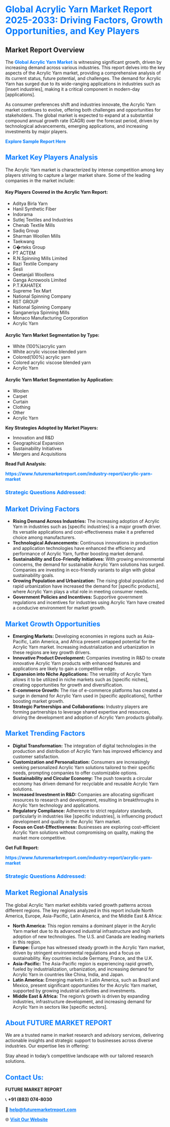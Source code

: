 <h1 style="color: #007BFF;">Global Acrylic Yarn Market Report 2025-2033: Driving Factors, Growth Opportunities, and Key Players</h1>

<section id="overview">
<h2>Market Report Overview</h2>
<p>The <a href="https://www.futuremarketreport.com/industry-report/acrylic-yarn-market" style="color: #007BFF; text-decoration: none;"><strong>Global Acrylic Yarn Market</strong></a> is witnessing significant growth, driven by increasing demand across various industries. This report delves into the key aspects of the Acrylic Yarn market, providing a comprehensive analysis of its current status, future potential, and challenges. The demand for Acrylic Yarn has surged due to its wide-ranging applications in industries such as [insert industries], making it a critical component in modern-day [applications].</p>
<p>As consumer preferences shift and industries innovate, the Acrylic Yarn market continues to evolve, offering both challenges and opportunities for stakeholders. The global market is expected to expand at a substantial compound annual growth rate (CAGR) over the forecast period, driven by technological advancements, emerging applications, and increasing investments by major players.</p>
</section>

<section id="overview">
<p><a href="https://www.futuremarketreport.com/request-sample/reportId=26663" style="color: #007BFF; text-decoration: none;"><strong>Explore Sample Report Here</strong></a></p>
</section>

<section id="key-players">
<h2 style="color: #007BFF;">Market Key Players Analysis</h2>
<p>The Acrylic Yarn market is characterized by intense competition among key players striving to capture a larger market share. Some of the leading companies in the market include:</p>
<h4>Key Players Covered in the Acrylic Yarn Report:</h4>
<ul><li>Aditya Birla Yarn</li><li>Hanil Synthetic Fiber</li><li>Indorama</li><li>Sutlej Textiles and Industries</li><li>Chenab Textile Mills</li><li>Sadiq Group</li><li>Sharman Woollen Mills</li><li>Taekwang</li><li>G�rteks Group</li><li>PT ACTEM</li><li>R.N.Spinning Mills Limited</li><li>Razi Textile Company</li><li>Sesli</li><li>Geetanjali Woollens</li><li>Ganga Acrowools Limited</li><li>P.T.KAHATEX</li><li>Supreme Tex Mart</li><li>National Spinning Company</li><li>RST GROUP</li><li>National Spinning Company</li><li>Sanganeriya Spinning Mills</li><li>Monaco Manufacturing Corporation</li><li>Acrylic Yarn</li></ul>
<h4>Acrylic Yarn Market Segmentation by Type:</h4>
<ul><li>White (100%)acrylic yarn</li><li>White acrylic viscose blended yarn</li><li>Colored(100%) acrylic yarn</li><li>Colored acrylic viscose blended yarn</li><li>Acrylic Yarn</li></ul>

<h4>Acrylic Yarn Market Segmentation by Application:</h4>
<ul><li>Woolen</li><li>Carpet</li><li>Curtain</li><li>Clothing</li><li>Other</li><li>Acrylic Yarn</li></ul>
<p><strong>Key Strategies Adopted by Market Players:</strong></p>
<ul>
<li>Innovation and R&D</li>
<li>Geographical Expansion</li>
<li>Sustainability Initiatives</li>
<li>Mergers and Acquisitions</li>
</ul>
</section>

<section>
<p><strong>Read Full Analysis: </strong></p><a href="https://www.futuremarketreport.com/industry-report/acrylic-yarn-market" style="color: #007BFF; text-decoration: none;"><strong>https://www.futuremarketreport.com/industry-report/acrylic-yarn-market</strong></a>
<h3 style="color: #007BFF;">Strategic Questions Addressed:</h3>
</section>

<section id="driving-factors">
<h2 style="color: #007BFF;">Market Driving Factors</h2>
<ul>
<li><strong>Rising Demand Across Industries:</strong> The increasing adoption of Acrylic Yarn in industries such as [specific industries] is a major growth driver. Its versatile applications and cost-effectiveness make it a preferred choice among manufacturers.</li>
<li><strong>Technological Advancements:</strong> Continuous innovations in production and application technologies have enhanced the efficiency and performance of Acrylic Yarn, further boosting market demand.</li>
<li><strong>Sustainability and Eco-Friendly Initiatives:</strong> With growing environmental concerns, the demand for sustainable Acrylic Yarn solutions has surged. Companies are investing in eco-friendly variants to align with global sustainability goals.</li>
<li><strong>Growing Population and Urbanization:</strong> The rising global population and rapid urbanization have increased the demand for [specific products], where Acrylic Yarn plays a vital role in meeting consumer needs.</li>
<li><strong>Government Policies and Incentives:</strong> Supportive government regulations and incentives for industries using Acrylic Yarn have created a conducive environment for market growth.</li>
</ul>
</section>

<section id="growth-opportunities">
<h2 style="color: #007BFF;">Market Growth Opportunities</h2>
<ul>
<li><strong>Emerging Markets:</strong> Developing economies in regions such as Asia-Pacific, Latin America, and Africa present untapped potential for the Acrylic Yarn market. Increasing industrialization and urbanization in these regions are key growth drivers.</li>
<li><strong>Innovative Product Development:</strong> Companies investing in R&D to create innovative Acrylic Yarn products with enhanced features and applications are likely to gain a competitive edge.</li>
<li><strong>Expansion into Niche Applications:</strong> The versatility of Acrylic Yarn allows it to be utilized in niche markets such as [specific niches], creating opportunities for growth and diversification.</li>
<li><strong>E-commerce Growth:</strong> The rise of e-commerce platforms has created a surge in demand for Acrylic Yarn used in [specific applications], further boosting market growth.</li>
<li><strong>Strategic Partnerships and Collaborations:</strong> Industry players are forming partnerships to leverage shared expertise and resources, driving the development and adoption of Acrylic Yarn products globally.</li>
</ul>
</section>

<section id="trending-factors">
<h2 style="color: #007BFF;">Market Trending Factors</h2>
<ul>
<li><strong>Digital Transformation:</strong> The integration of digital technologies in the production and distribution of Acrylic Yarn has improved efficiency and customer satisfaction.</li>
<li><strong>Customization and Personalization:</strong> Consumers are increasingly seeking personalized Acrylic Yarn solutions tailored to their specific needs, prompting companies to offer customizable options.</li>
<li><strong>Sustainability and Circular Economy:</strong> The push towards a circular economy has driven demand for recyclable and reusable Acrylic Yarn solutions.</li>
<li><strong>Increased Investment in R&D:</strong> Companies are allocating significant resources to research and development, resulting in breakthroughs in Acrylic Yarn technology and applications.</li>
<li><strong>Regulatory Compliance:</strong> Adherence to strict regulatory standards, particularly in industries like [specific industries], is influencing product development and quality in the Acrylic Yarn market.</li>
<li><strong>Focus on Cost-Effectiveness:</strong> Businesses are exploring cost-efficient Acrylic Yarn solutions without compromising on quality, making the market more competitive.</li>
</ul>
</section>

<section>
<p><strong>Get Full Report: </strong></p><a href="https://www.futuremarketreport.com/industry-report/acrylic-yarn-market" style="color: #007BFF; text-decoration: none;"><strong>https://www.futuremarketreport.com/industry-report/acrylic-yarn-market</strong></a>
<h3 style="color: #007BFF;">Strategic Questions Addressed:</h3>
</section>


<section id="regional-analysis">
<h2 style="color: #007BFF;">Market Regional Analysis</h2>
<p>The global Acrylic Yarn market exhibits varied growth patterns across different regions. The key regions analyzed in this report include North America, Europe, Asia-Pacific, Latin America, and the Middle East & Africa:</p>
<ul>
<li><strong>North America:</strong> This region remains a dominant player in the Acrylic Yarn market due to its advanced industrial infrastructure and high adoption of new technologies. The U.S. and Canada are leading markets in this region.</li>
<li><strong>Europe:</strong> Europe has witnessed steady growth in the Acrylic Yarn market, driven by stringent environmental regulations and a focus on sustainability. Key countries include Germany, France, and the U.K.</li>
<li><strong>Asia-Pacific:</strong> The Asia-Pacific region is experiencing rapid growth, fueled by industrialization, urbanization, and increasing demand for Acrylic Yarn in countries like China, India, and Japan.</li>
<li><strong>Latin America:</strong> Emerging markets in Latin America, such as Brazil and Mexico, present significant opportunities for the Acrylic Yarn market, supported by growing industrial activities and investments.</li>
<li><strong>Middle East & Africa:</strong> The region’s growth is driven by expanding industries, infrastructure development, and increasing demand for Acrylic Yarn in sectors like [specific sectors].</li>
</ul>
</section>

<footer>
<h2 style="color: #007BFF;">About FUTURE MARKET REPORT</h2>
<p>We are a trusted name in market research and advisory services, delivering actionable insights and strategic support to businesses across diverse industries. Our expertise lies in offering:</p>

<p>Stay ahead in today’s competitive landscape with our tailored research solutions.</p>

<h2 style="color: #007BFF;">Contact Us:</h2>
<p><strong>FUTURE MARKET REPORT</strong></p>
<p>📞 <strong>+91 (883) 074-8030</strong></p>
<p>📧 <strong><a href="mailto:help@futuremarketreport.com" style="color: #007BFF;">help@futuremarketreport.com</a></strong></p>
<p>🌐 <strong><a href="https://www.futuremarketreport.com/" style="color: #007BFF;">Visit Our Website</a></strong></p>
</footer>